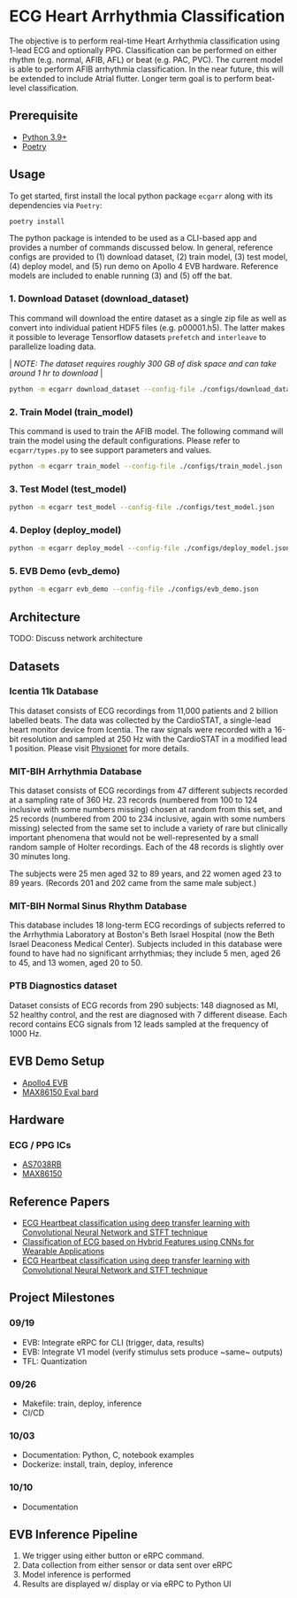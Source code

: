# ECG Heart Arrhythmia Classification

The objective is to perform real-time Heart Arrhythmia classification using 1-lead ECG and optionally PPG. Classification can be performed on either rhythm (e.g. normal, AFIB, AFL) or beat (e.g. PAC, PVC). The current model is able to perform AFIB arrhythmia classification. In the near future, this will be extended to include Atrial flutter. Longer term goal is to perform beat-level classification.

## Prerequisite

* [Python 3.9+](https://www.python.org)
* [Poetry](https://python-poetry.org/docs/#installation)

## Usage

To get started, first install the local python package `ecgarr` along with its dependencies via `Poetry`:

```bash
poetry install
```

The python package is intended to be used as a CLI-based app and provides a number of commands discussed below. In general, reference configs are provided to (1) download dataset, (2) train model, (3) test model, (4) deploy model, and (5) run demo on Apollo 4 EVB hardware. Reference models are included to enable running (3) and (5) off the bat.

### 1. Download Dataset (download_dataset)

This command will download the entire dataset as a single zip file as well as convert into individual patient HDF5 files (e.g. p00001.h5). The latter makes it possible to leverage Tensorflow datasets `prefetch` and `interleave` to parallelize loading data.

| _NOTE: The dataset requires roughly 300 GB of disk space and can take around 1 hr to download_ |

```bash
python -m ecgarr download_dataset --config-file ./configs/download_dataset.json
```

### 2. Train Model (train_model)

This command is used to train the AFIB model. The following command will train the model using the default configurations. Please refer to `ecgarr/types.py` to see support parameters and values.

```bash
python -m ecgarr train_model --config-file ./configs/train_model.json
```

### 3. Test Model (test_model)

```bash
python -m ecgarr test_model --config-file ./configs/test_model.json
```

### 4. Deploy (deploy_model)

```bash
python -m ecgarr deploy_model --config-file ./configs/deploy_model.json
```

### 5. EVB Demo (evb_demo)

```bash
python -m ecgarr evb_demo --config-file ./configs/evb_demo.json
```

## Architecture

TODO: Discuss network architecture

## Datasets

### Icentia 11k Database

This dataset consists of ECG recordings from 11,000 patients and 2 billion labelled beats. The data was collected by the CardioSTAT, a single-lead heart monitor device from Icentia. The raw signals were recorded with a 16-bit resolution and sampled at 250 Hz with the CardioSTAT in a modified lead 1 position. Please visit [Physionet](https://physionet.org/content/icentia11k-continuous-ecg/1.0/) for more details.

### MIT-BIH Arrhythmia Database

This dataset consists of ECG recordings from 47 different subjects recorded at a sampling rate of 360 Hz. 23 records (numbered from 100 to 124 inclusive with some numbers missing) chosen at random from this set, and 25 records (numbered from 200 to 234 inclusive, again with some numbers missing) selected from the same set to include a variety of rare but clinically important phenomena that would not be well-represented by a small random sample of Holter recordings. Each of the 48 records is slightly over 30 minutes long.

The subjects were 25 men aged 32 to 89 years, and 22 women aged 23 to 89 years. (Records 201 and 202 came from the same male subject.)

### MIT-BIH Normal Sinus Rhythm Database

This database includes 18 long-term ECG recordings of subjects referred to the Arrhythmia Laboratory at Boston's Beth Israel Hospital (now the Beth Israel Deaconess Medical Center). Subjects included in this database were found to have had no significant arrhythmias; they include 5 men, aged 26 to 45, and 13 women, aged 20 to 50.

### PTB Diagnostics dataset

Dataset consists of ECG records from 290 subjects: 148 diagnosed as MI, 52 healthy control, and the rest are diagnosed with 7 different disease. Each record contains ECG signals from 12 leads sampled at the frequency of 1000 Hz.

## EVB Demo Setup

* [Apollo4 EVB](https://ambiq.com/apollo4/)
* [MAX86150 Eval bard](https://protocentral.com/product/protocentral-max86150-ppg-and-ecg-breakout-with-qwiic-v2/)

## Hardware

### ECG / PPG ICs

* [AS7038RB](https://ams.com/en/as7038rb)
* [MAX86150](https://www.maximintegrated.com/en/products/interface/signal-integrity/MAX86150.html)

## Reference Papers

* [ECG Heartbeat classification using deep transfer learning with Convolutional Neural Network and STFT technique](https://arxiv.org/abs/2206.14200)
* [Classification of ECG based on Hybrid Features using CNNs for Wearable Applications](https://arxiv.org/pdf/2206.07648.pdf)
* [ECG Heartbeat classification using deep transfer learning with Convolutional Neural Network and STFT technique](https://arxiv.org/pdf/2206.14200.pdf)

## Project Milestones

### 09/19

* EVB: Integrate eRPC for CLI (trigger, data, results)
* EVB: Integrate V1 model (verify stimulus sets produce ~same~ outputs)
* TFL: Quantization

### 09/26

* Makefile: train, deploy, inference
* CI/CD

### 10/03

* Documentation: Python, C, notebook examples
* Dockerize: install, train, deploy, inference

### 10/10

* Documentation

## EVB Inference Pipeline

1. We trigger using either button or eRPC command.
2. Data collection from either sensor or data sent over eRPC
3. Model inference is performed
4. Results are displayed w/ display or via eRPC to Python UI

